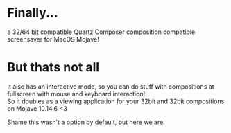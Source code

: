 # Finally... 
a 32/64 bit compatible Quartz Composer composition compatible screensaver for MacOS Mojave!

# But thats not all
It also has an interactive mode, so you can do stuff with compositions at fullscreen with mouse and keyboard interaction! <br>
So it doubles as a viewing application for your 32bit and 32bit compositions on Mojave 10.14.6 <3

Shame this wasn't a option by default, but here we are.
